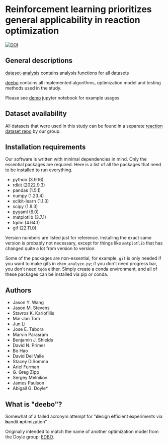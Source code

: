 # Reinforcement learning prioritizes general applicability in reaction optimization
[![DOI](https://zenodo.org/badge/DOI/10.5281/zenodo.8181284.svg)](https://doi.org/10.5281/zenodo.8181284)

## General descriptions
[dataset-analysis](./dataset-analysis) contains analysis functions for all datasets 

[deebo](./deebo) contains all implemented algorithms, optimization model and testing methods used in the study. 

Please see [demo](./deebo/demo.ipynb) jupyter notebook for example usages. 

## Dataset availability
All datasets that were used in this study can be found in a separate [reaction dataset repo](https://github.com/doyle-lab-ucla/ochem-data/tree/main/deebo) by our group.

## Installation requirements
Our software is written with minimal dependencies in mind. Only the essential packages are required. 
Here is a list of all the packages that need to be installed to run everything.

- python (3.9.16)
- rdkit (2022.9.3)
- pandas (1.5.1)
- numpy (1.23.4)
- scikit-learn (1.1.3)
- scipy (1.9.3)
- pyyaml (6.0)
- matplotlib (3.7.1)
- tqdm (4.64.1)
- gif (22.11.0)

Version numbers are listed just for reference. 
Installing the exact same version is probably not necessary, 
except for things like `matplotlib` that has changed quite a lot from version to version.

Some of the packages are non-essential, for example, `gif` is only needed if you want to make gifs in `chem_analyze.py`;
if you don't need progress bar, you don't need `tqdm` either. Simply create a conda environment, and all of these packages
can be installed via pip or conda.

## Authors
- Jason Y. Wang
- Jason M. Stevens
- Stavros K. Kariofillis
- Mai-Jan Tom
- Jun Li
- Jose E. Tabora
- Marvin Parasram
- Benjamin J. Shields
- David N. Primer
- Bo Hao
- David Del Valle
- Stacey DiSomma
- Ariel Furman
- G. Greg Zipp
- Sergey Melnikov
- James Paulson
- Abigail G. Doyle*

## What is "deebo"?
Somewhat of a failed acronym attempt for "**d**esign **e**fficient **e**xperiments via **b**andit **o**ptimization"

Originally intended to match the name of another optimization model from the Doyle group: [EDBO](https://github.com/b-shields/edbo).

